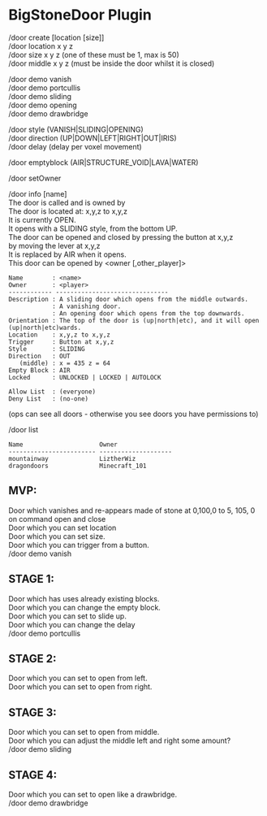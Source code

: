 BigStoneDoor Plugin
===================

/door create <name> [location [size]]  
/door location x y z  
/door size x y z (one of these must be 1, max is 50)  
/door middle x y z (must be inside the door whilst it is closed)  

/door demo vanish  
/door demo portcullis  
/door demo sliding  
/door demo opening  
/door demo drawbridge  

/door style (VANISH|SLIDING|OPENING)  
/door direction (UP|DOWN|LEFT|RIGHT|OUT|IRIS)  
/door delay <ticks> (delay per voxel movement)  

/door emptyblock <blocktype> (AIR|STRUCTURE_VOID|LAVA|WATER)  

/door setOwner <player>  

/door info [name]  
The door is called <name> and is owned by <player>  
The door is located at: x,y,z to x,y,z  
It is currently OPEN.  
It opens with a SLIDING style, from the bottom UP.  
The door can be opened and closed by pressing the button at x,y,z  
                          		  by moving the lever at x,y,z  
It is replaced by AIR when it opens.  
This door can be opened by <owner [,other_player]>  

```
Name        : <name>
Owner       : <player>
------------ -------------------------------
Description : A sliding door which opens from the middle outwards.
            : A vanishing door.
            : An opening door which opens from the top downwards.
Orientation : The top of the door is (up|north|etc), and it will open (up|north|etc)wards.
Location    : x,y,z to x,y,z 
Trigger     : Button at x,y,z
Style       : SLIDING
Direction   : OUT
   (middle) : x = 435 z = 64
Empty Block : AIR
Locked      : UNLOCKED | LOCKED | AUTOLOCK

Allow List  : (everyone)
Deny List   : (no-one)
```

(ops can see all doors - otherwise you see doors you have permissions to)

/door list
```
Name                     Owner
------------------------ --------------------
mountainway              LiztherWiz
dragondoors              Minecraft_101
```

MVP: 
----
Door which vanishes and re-appears made of stone at 0,100,0 to 5, 105, 0 on command open and close  
Door which you can set location  
Door which you can set size.  
Door which you can trigger from a button.  
/door demo vanish  

STAGE 1:
--------
Door which has uses already existing blocks.  
Door which you can change the empty block.  
Door which you can set to slide up.  
Door which you can change the delay  
/door demo portcullis  

STAGE 2:
--------
Door which you can set to open from left.  
Door which you can set to open from right.  


STAGE 3:
--------
Door which you can set to open from middle.  
Door which you can adjust the middle left and right some amount?  
/door demo sliding  

STAGE 4:
--------
Door which you can set to open like a drawbridge.  
/door demo drawbridge  
